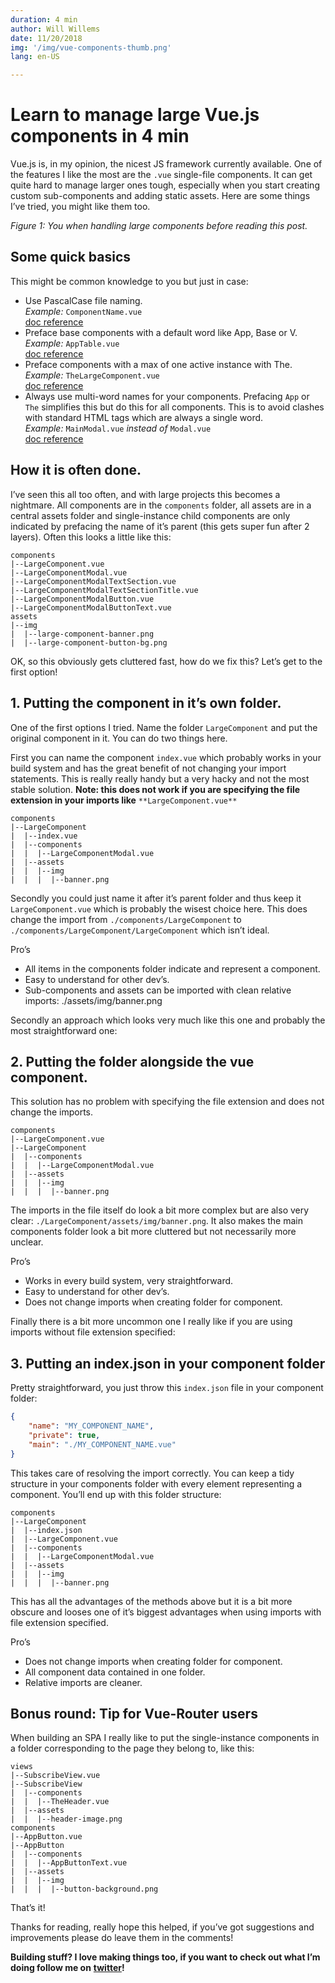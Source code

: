 ```yaml
---
duration: 4 min
author: Will Willems
date: 11/20/2018
img: '/img/vue-components-thumb.png'
lang: en-US

---
```

# Learn to manage large Vue.js components in 4 min

Vue.js is, in my opinion, the nicest JS framework currently available. One of the features I like the most are the `.vue` single-file components. It can get quite hard to manage larger ones tough, especially when you start creating custom sub-components and adding static assets. Here are some things I’ve tried, you might like them too.

_Figure 1: You when handling large components before reading this post._

## Some quick basics

This might be common knowledge to you but just in case:

* Use PascalCase file naming.  
  _Example:_ `ComponentName.vue`  
  [doc reference](https://vuejs.org/v2/style-guide/#Single-file-component-filename-casing-strongly-recommended)
* Preface base components with a default word like App, Base or V.  
  _Example:_ `AppTable.vue`  
  [doc reference](https://vuejs.org/v2/style-guide/#Base-component-names-strongly-recommended)
* Preface components with a max of one active instance with The.  
  _Example:_ `TheLargeComponent.vue`  
  [doc reference](https://vuejs.org/v2/style-guide/#Single-instance-component-names-strongly-recommended)
* Always use multi-word names for your components. Prefacing `App` or `The` simplifies this but do this for all components. This is to avoid clashes with standard HTML tags which are always a single word.  
  _Example:_ `MainModal.vue` _instead of_ `Modal.vue`  
  [doc reference](https://vuejs.org/v2/style-guide/#Multi-word-component-names-essential)

## How it is often done.

I’ve seen this all too often, and with large projects this becomes a nightmare. All components are in the `components` folder, all assets are in a central assets folder and single-instance child components are only indicated by prefacing the name of it’s parent (this gets super fun after 2 layers). Often this looks a little like this:

```
components
|--LargeComponent.vue
|--LargeComponentModal.vue
|--LargeComponentModalTextSection.vue
|--LargeComponentModalTextSectionTitle.vue
|--LargeComponentModalButton.vue
|--LargeComponentModalButtonText.vue
assets
|--img
|  |--large-component-banner.png
|  |--large-component-button-bg.png
```

OK, so this obviously gets cluttered fast, how do we fix this? Let’s get to the first option!

## 1. Putting the component in it’s own folder.

One of the first options I tried. Name the folder `LargeComponent` and put the original component in it. You can do two things here.

First you can name the component `index.vue` which probably works in your build system and has the great benefit of not changing your import statements. This is really really handy but a very hacky and not the most stable solution. **Note: this does not work if you are specifying the file extension in your imports like** `**LargeComponent.vue**`

```
components
|--LargeComponent
|  |--index.vue
|  |--components
|  |  |--LargeComponentModal.vue
|  |--assets
|  |  |--img
|  |  |  |--banner.png
```

Secondly you could just name it after it’s parent folder and thus keep it `LargeComponent.vue` which is probably the wisest choice here. This does change the import from `./components/LargeComponent` to `./components/LargeComponent/LargeComponent` which isn’t ideal.

Pro’s

* All items in the components folder indicate and represent a component.
* Easy to understand for other dev’s.
* Sub-components and assets can be imported with clean relative imports: ./assets/img/banner.png

Secondly an approach which looks very much like this one and probably the most straightforward one:

## 2. Putting the folder alongside the vue component.

This solution has no problem with specifying the file extension and does not change the imports.

```
components
|--LargeComponent.vue
|--LargeComponent
|  |--components
|  |  |--LargeComponentModal.vue
|  |--assets
|  |  |--img
|  |  |  |--banner.png
```

The imports in the file itself do look a bit more complex but are also very clear: `./LargeComponent/assets/img/banner.png`. It also makes the main components folder look a bit more cluttered but not necessarily more unclear.

Pro’s

* Works in every build system, very straightforward.
* Easy to understand for other dev’s.
* Does not change imports when creating folder for component.

Finally there is a bit more uncommon one I really like if you are using imports without file extension specified:

## 3. Putting an index.json in your component folder

Pretty straightforward, you just throw this `index.json` file in your component folder:
``` json
{
    "name": "MY_COMPONENT_NAME",
    "private": true,
    "main": "./MY_COMPONENT_NAME.vue"
}
```

This takes care of resolving the import correctly. You can keep a tidy structure in your components folder with every element representing a component. You’ll end up with this folder structure:

```
components
|--LargeComponent
|  |--index.json
|  |--LargeComponent.vue
|  |--components
|  |  |--LargeComponentModal.vue
|  |--assets
|  |  |--img
|  |  |  |--banner.png
```

This has all the advantages of the methods above but it is a bit more obscure and looses one of it’s biggest advantages when using imports with file extension specified.

Pro’s

* Does not change imports when creating folder for component.
* All component data contained in one folder.
* Relative imports are cleaner.

## Bonus round: Tip for Vue-Router users

When building an SPA I really like to put the single-instance components in a folder corresponding to the page they belong to, like this:

```
views
|--SubscribeView.vue
|--SubscribeView
|  |--components
|  |  |--TheHeader.vue
|  |--assets
|  |  |--header-image.png
components
|--AppButton.vue
|--AppButton
|  |--components
|  |  |--AppButtonText.vue
|  |--assets
|  |  |--img
|  |  |  |--button-background.png
```

That’s it!

Thanks for reading, really hope this helped, if you’ve got suggestions and improvements please do leave them in the comments!

**Building stuff? I love making things too, if you want to check out what I’m doing follow me on** [**twitter**](https://twitter.com/will_rut)**!**